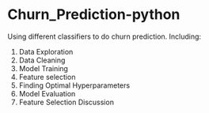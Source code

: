 # Churn_Prediction-python
Using different classifiers to do churn prediction. 
Including:
1. Data Exploration
2. Data Cleaning
3. Model Training
4. Feature selection
5. Finding Optimal Hyperparameters
6. Model Evaluation
7. Feature Selection Discussion 
